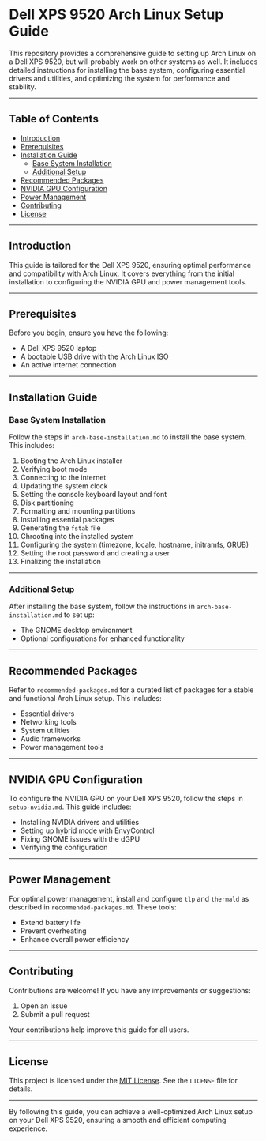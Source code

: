 # Dell XPS 9520 Arch Linux Setup Guide

This repository provides a comprehensive guide to setting up Arch Linux on a Dell XPS 9520, but will probably work on other systems as well. It includes detailed instructions for installing the base system, configuring essential drivers and utilities, and optimizing the system for performance and stability.

---

## Table of Contents
- [Introduction](#introduction)
- [Prerequisites](#prerequisites)
- [Installation Guide](#installation-guide)
  - [Base System Installation](#base-system-installation)
  - [Additional Setup](#additional-setup)
- [Recommended Packages](#recommended-packages)
- [NVIDIA GPU Configuration](#nvidia-gpu-configuration)
- [Power Management](#power-management)
- [Contributing](#contributing)
- [License](#license)

---

## Introduction

This guide is tailored for the Dell XPS 9520, ensuring optimal performance and compatibility with Arch Linux. It covers everything from the initial installation to configuring the NVIDIA GPU and power management tools.

---

## Prerequisites

Before you begin, ensure you have the following:
- A Dell XPS 9520 laptop
- A bootable USB drive with the Arch Linux ISO
- An active internet connection

---

## Installation Guide

### Base System Installation

Follow the steps in `arch-base-installation.md` to install the base system. This includes:
1. Booting the Arch Linux installer
2. Verifying boot mode
3. Connecting to the internet
4. Updating the system clock
5. Setting the console keyboard layout and font
6. Disk partitioning
7. Formatting and mounting partitions
8. Installing essential packages
9. Generating the `fstab` file
10. Chrooting into the installed system
11. Configuring the system (timezone, locale, hostname, initramfs, GRUB)
12. Setting the root password and creating a user
13. Finalizing the installation

---

### Additional Setup

After installing the base system, follow the instructions in `arch-base-installation.md` to set up:
- The GNOME desktop environment
- Optional configurations for enhanced functionality

---

## Recommended Packages

Refer to `recommended-packages.md` for a curated list of packages for a stable and functional Arch Linux setup. This includes:
- Essential drivers
- Networking tools
- System utilities
- Audio frameworks
- Power management tools

---

## NVIDIA GPU Configuration

To configure the NVIDIA GPU on your Dell XPS 9520, follow the steps in `setup-nvidia.md`. This guide includes:
- Installing NVIDIA drivers and utilities
- Setting up hybrid mode with EnvyControl
- Fixing GNOME issues with the dGPU
- Verifying the configuration

---

## Power Management

For optimal power management, install and configure `tlp` and `thermald` as described in `recommended-packages.md`. These tools:
- Extend battery life
- Prevent overheating
- Enhance overall power efficiency

---

## Contributing

Contributions are welcome! If you have any improvements or suggestions:
1. Open an issue
2. Submit a pull request

Your contributions help improve this guide for all users.

---

## License

This project is licensed under the [MIT License](LICENSE). See the `LICENSE` file for details.

---

By following this guide, you can achieve a well-optimized Arch Linux setup on your Dell XPS 9520, ensuring a smooth and efficient computing experience.
